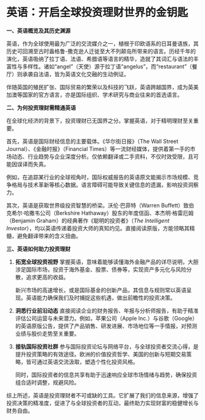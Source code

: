 # 英语：开启全球投资理财世界的金钥匙

**一、英语概览及其历史渊源**

英语，作为全球使用最为广泛的交流媒介之一，植根于印欧语系的日耳曼语族，其历史可回溯至古时盎格鲁-撒克逊人迁徙至大不列颠岛所带来的语言。历经千年的演化，英语吸纳了拉丁语、法语、希腊语等语言的精华，造就了其词汇与语法的丰富性与多样性。诸如“angel”（天使）源于拉丁语“angelus”，而“restaurant”（餐厅）则承袭自法语，皆为英语文化交融的生动例证。

伴随英国的殖民扩张、国际贸易的繁荣以及科技的飞跃，英语跨越国界，成为英美加澳等国家的官方语言，亦是国际组织、学术研究与商业往来的首选语言。

**二、为何投资理财需精通英语**

在全球化经济的背景下，投资理财已无国界之分。掌握英语，对于精明理财至关重要。

首先，英语是国际财经信息的主要载体。《华尔街日报》（The Wall Street Journal）、《金融时报》（Financial Times）等一流财经媒体，提供着第一手的市场动态、行业趋势与企业深度分析。仅依赖翻译或二手资料，不仅时效受限，且可能因误译而失真。

例如，在追踪某行业的全球视角时，国际权威报告的英语原文能揭示市场规模、竞争格局与技术革新等核心数据。语言障碍可能导致关键信息的遗漏，影响投资洞察力。

其次，英语是获取世界级投资智慧的桥梁。沃伦·巴菲特（Warren Buffett）致伯克希尔·哈撒韦公司（Berkshire Hathaway）股东的年度信函、本杰明·格雷厄姆（Benjamin Graham）的经典著作《聪明的投资者》（_The Intelligent Investor_），均以英语传递着投资大师的真知灼见。直接阅读原版，方能领略其精髓，避免翻译带来的含义扭曲。

**三、英语如何助力投资理财**

1. **拓宽全球投资视野** 掌握英语，意味着能够读懂海外金融产品的详尽说明，大胆涉足国际市场，投资于海外基金、股票、债券等，实现资产多元化与风险分散，追求更高的收益。
    
    新兴市场的高速增长，或是国际基金的创新产品，其信息与规则常以英语呈现。英语能力确保我们及时捕捉这些机遇，做出前瞻性的投资决策。
    
2. **洞悉行业前沿动态** 直接阅读企业的财务报告、年报与分析师报告，有助于精准评估公司运营与未来潜力。例如，苹果公司（Apple Inc.）与谷歌（Google）的英语原版公告，提供了产品销售、研发进展、市场地位等一手情报，对预测业绩与股价走势至关重要。
    
3. **接轨国际投资社群** 参与国际投资论坛与网络平台，与全球投资者交流心得，是提升投资策略的有效途径。欧洲的价值投资哲学、美国的创新与短期交易策略，皆可通过英语交流汲取，塑造个性化投资风格。
    
    同时，国际投资者的信息共享有助于迅速响应全球市场情绪与趋势，确保投资组合适时调整，规避风险。
    

综上所述，英语是投资理财者不可或缺的工具。它扩展了我们的信息来源，增强了投资决策的精准度，促进了与全球投资者的互动，最终助力实现财富的稳健增长与财务自由。
